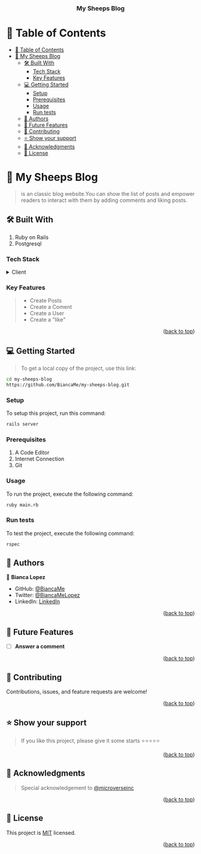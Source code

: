 <a name="readme-top"></a>

<div align="center">

 <!-- LOGO -->

<!-- MAIN HEADING -->

  <h3><b>My Sheeps Blog</b></h3>

</div>

<!-- TABLE OF CONTENTS -->
# 📗 Table of Contents

- [📗 Table of Contents](#-table-of-contents)
- [📖 My Sheeps Blog ](#-my-sheeps-blog-)
  - [🛠 Built With ](#-built-with-)
    - [Tech Stack ](#tech-stack-)
    - [Key Features ](#key-features-)
  - [💻 Getting Started ](#-getting-started-)
    - [Setup](#setup)
    - [Prerequisites](#prerequisites)
    - [Usage](#usage)
    - [Run tests](#run-tests)
  - [👥 Authors ](#-authors-)
  - [🔭 Future Features ](#-future-features-)
  - [🤝 Contributing ](#-contributing-)
  - [⭐️ Show your support ](#️-show-your-support-)
  - [🙏 Acknowledgments ](#-acknowledgments-)
  - [📝 License ](#-license-)

<!-- INTRO -->
# 📖 My Sheeps Blog <a name="about-project"></a>

> is an classic blog website.You can show the list of posts and empower readers to interact with them by adding comments and liking posts.

## 🛠 Built With <a name="built-with"></a>
1. Ruby on Rails
2. Postgresql

### Tech Stack <a name="tech-stack"></a>

<details>
  <summary>Client</summary>
  <ul>
    <li><a href="https://www.ruby-lang.org/en/">Ruby</a></li>
     <li><a href="https://rubyonrails.org/">Ruby on Rials</a></li>
  </ul>
</details>

<!-- Features -->

### Key Features <a name="key-features"></a>

> - Create Posts
> - Create a Coment
> - Create a User
> - Create a "like"

<p align="right">(<a href="#readme-top">back to top</a>)</p>


<!-- GETTING STARTED -->

## 💻 Getting Started <a name="getting-started"></a>

> To get a local copy of the project, use this link:
> 
```sh
cd my-sheeps-blog
https://github.com/BiancaMe/my-sheeps-blog.git
```

<!-- SETUP -->
### Setup

To setup this project, run this command:

```sh
rails server
```
### Prerequisites

1. A Code Editor
2. Internet Connection
3. Git

<!-- INSTALL -->

### Usage

To run the project, execute the following command:

```sh
ruby main.rb
```
### Run tests
To test the project, execute the following command:
```sh
rspec
```
<!-- AUTHORS -->
## 👥 Authors <a name="authors"></a>

👤 **Bianca Lopez**

- GitHub: [@BiancaMe](https://github.com/BiancaMe)
- Twitter: [@BiancaMeLopez](https://twitter.com/BiancaMeLopez)
- LinkedIn: [LinkedIn](https://www.linkedin.com/in/bianca-lopez-55a4a3276/)

<p align="right">(<a href="#readme-top">back to top</a>)</p>

## 🔭 Future Features <a name="future-features"></a>

- [ ] **Answer a comment**

<p align="right">(<a href="#readme-top">back to top</a>)</p>

<!-- CONTRIBUTION -->
## 🤝 Contributing <a name="contributing"></a>

Contributions, issues, and feature requests are welcome!

<p align="right">(<a href="#readme-top">back to top</a>)</p>

<!--SUPPORT -->

## ⭐️ Show your support <a name="support"></a>

> If you like this project, please give it some starts ⭐️⭐️⭐️⭐️⭐️

<p align="right">(<a href="#readme-top">back to top</a>)</p>

<!-- ACKNOWLEDGEMENTS -->
## 🙏 Acknowledgments <a name="acknowledgements"></a>

> Special acknowledgement to [@microverseinc](https://github.com/microverseinc)

<p align="right">(<a href="#readme-top">back to top</a>)</p>


<!-- LICENSE -->

## 📝 License <a name="license"></a>

This project is [MIT](./LICENSE) licensed.

<p align="right">(<a href="#readme-top">back to top</a>)</p>
